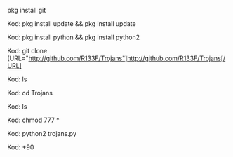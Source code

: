 pkg install git


Kod:
pkg install update && pkg install update


Kod:
pkg install python && pkg install python2


Kod:
git clone [URL="http://github.com/R133F/Trojans"]http://github.com/R133F/Trojans[/URL]


Kod:
ls


Kod:
cd Trojans


Kod:
ls


Kod:
chmod 777 *


Kod:
python2 trojans.py


Kod:
+90
